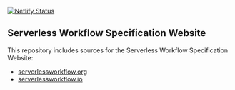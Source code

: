[![Netlify Status](https://api.netlify.com/api/v1/badges/3e2428ca-8d7f-426f-91cf-de4f68631600/deploy-status)](https://app.netlify.com/sites/serverlessworkflow/deploys)

## Serverless Workflow Specification Website

This repository includes sources for the Serverless Workflow Specification Website:
* [serverlessworkflow.org](http://serverlessworkflow.org)
* [serverlessworkflow.io](http://serverlessworkflow.io)